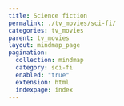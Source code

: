 ```yaml
---
title: Science fiction
permalink: ./tv_movies/sci-fi/
categories: tv_movies
parent: tv_movies
layout: mindmap_page
pagination:
  collection: mindmap
  category: sci-fi
  enabled: "true"
  extension: html
  indexpage: index
---
```

